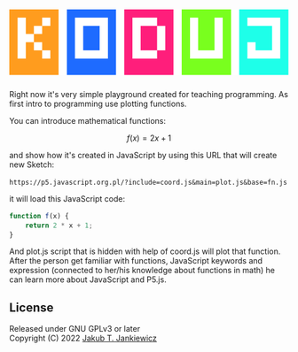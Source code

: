 <h1 align="center">
  <a href="https://koduj.org/">
    <img src="https://github.com/jcubic/koduj/blob/master/assets/logo.svg?raw=true"
         alt="Logo of Koduj p5.js coding platform" />
  </a>
</h1>

Right now it's very simple playground created for teaching programming.
As first intro to programming use plotting functions.

You can introduce mathematical functions:


```math
f(x) = 2x + 1
```

and show how it's created in JavaScript by using this URL that will create new Sketch:

`https://p5.javascript.org.pl/?include=coord.js&main=plot.js&base=fn.js`

it will load this JavaScript code:

```javascript
function f(x) {
    return 2 * x + 1;
}
```

And plot.js script that is hidden with help of coord.js will plot that function.
After the person get familiar with functions, JavaScript keywords and expression
(connected to her/his knowledge about functions in math) he can learn more about JavaScript and P5.js.


## License
Released under GNU GPLv3 or later<br/>
Copyright (C) 2022 [Jakub T. Jankiewicz](https://jakub.jankiewicz.org)

